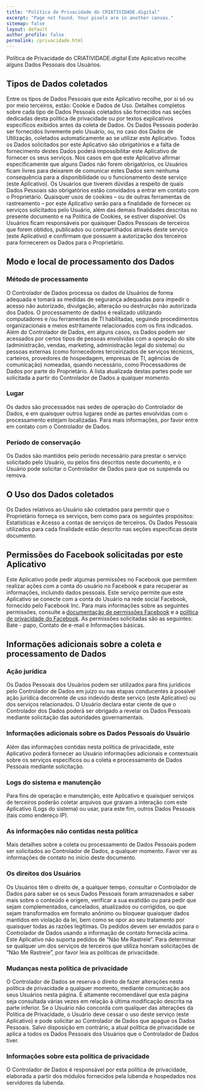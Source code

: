 ```yaml
---
title: "Política de Privacidade do CRIATIVIDADE.digital"
excerpt: "Page not found. Your pixels are in another canvas."
sitemap: false
layout: default
author_profile: false
permalink: /privacidade.html
---
```


Política de Privacidade do CRIATIVIDADE.digital
Este Aplicativo recolhe alguns Dados Pessoais dos Usuários.

## Tipos de Dados coletados
Entre os tipos de Dados Pessoais que este Aplicativo recolhe, por si só ou por meio terceiros, estão: Cookie e Dados de Uso.
Detalhes completos sobre cada tipo de Dados Pessoais coletados são fornecidos nas seções dedicadas desta política de privacidade ou por textos explicativos específicos exibidos antes da coleta de Dados.
Os Dados Pessoais poderão ser fornecidos livremente pelo Usuário, ou, no caso dos Dados de Utilização, coletados automaticamente ao se utilizar este Aplicativo.
Todos os Dados solicitados por este Aplicativo são obrigatórios e a falta de fornecimento destes Dados poderá impossibilitar este Aplicativo de fornecer os seus serviços. Nos casos em que este Aplicativo afirmar especificamente que alguns Dados não forem obrigatórios, os Usuários ficam livres para deixarem de comunicar estes Dados sem nenhuma consequência para a disponibilidade ou o funcionamento deste serviço (este Aplicativo).
Os Usuários que tiverem dúvidas a respeito de quais Dados Pessoais são obrigatórios estão convidados a entrar em contato com o Proprietário.
Quaisquer usos de cookies – ou de outras ferramentas de rastreamento – por este Aplicativo serão para a finalidade de fornecer os serviços solicitados pelo Usuário, além das demais finalidades descritas no presente documento e na Política de Cookies, se estiver disponível.
Os Usuários ficam responsáveis por quaisquer Dados Pessoais de terceiros que forem obtidos, publicados ou compartilhados através deste serviço (este Aplicativo) e confirmam que possuem a autorização dos terceiros para fornecerem os Dados para o Proprietário.

## Modo e local de processamento dos Dados
### Método de processamento
O Controlador de Dados processa os dados de Usuários de forma adequada e tomará as medidas de segurança adequadas para impedir o acesso não autorizado, divulgação, alteração ou destruição não autorizada dos Dados.
O processamento de dados é realizado utilizando computadores e /ou ferramentas de TI habilitadas, seguindo procedimentos organizacionais e meios estritamente relacionados com os fins indicados. Além do Controlador de Dados, em alguns casos, os Dados podem ser acessados por certos tipos de pessoas envolvidas com a operação do site (administração, vendas, marketing, administração legal do sistema) ou pessoas externas (como fornecedores terceirizados de serviços técnicos, carteiros, provedores de hospedagem, empresas de TI, agências de comunicação) nomeadas, quando necessário, como Processadores de Dados por parte do Proprietário. A lista atualizada destas partes pode ser solicitada a partir do Controlador de Dados a qualquer momento.
### Lugar
Os dados são processados nas sedes de operação do Controlador de Dados, e em quaisquer outros lugares onde as partes envolvidas com o processamento estejam localizadas. Para mais informações, por favor entre em contato com o Controlador de Dados.
### Período de conservação
Os Dados são mantidos pelo período necessário para prestar o serviço solicitado pelo Usuário, ou pelos fins descritos neste documento, e o Usuário pode solicitar o Controlador de Dados para que os suspenda ou remova.

## O Uso dos Dados coletados
Os Dados relativos ao Usuário são coletados para permitir que o Proprietário forneça os serviços, bem como para os seguintes propósitos: Estatísticas e Acesso a contas de serviços de terceiros.
Os Dados Pessoais utilizados para cada finalidade estão descrito nas seções específicas deste documento.

## Permissões do Facebook solicitadas por este Aplicativo
Este Aplicativo pode pedir algumas permissões no Facebook que permitem realizar ações com a conta do usuário no Facebook e para recuperar as informações, incluindo dados pessoais. Este serviço permite que este Aplicativo se conecte com a conta do Usuário na rede social Facebook, fornecido pelo Facebook Inc.
Para mais informações sobre as seguintes permissões, consulte a [documentação de permissões Facebook](https://developers.facebook.com/docs/authentication/permissions/) e a [política de privacidade do Facebook](https://www.facebook.com/about/privacy/).
As permissões solicitadas são as seguintes: Bate - papo, Contato de e-mail e Informações básicas.

## Informações adicionais sobre a coleta e processamento de Dados
### Ação jurídica
Os Dados Pessoais dos Usuários podem ser utilizados para fins jurídicos pelo Controlador de Dados em juízo ou nas etapas conducentes à possível ação jurídica decorrente de uso indevido deste serviço (este Aplicativo) ou dos serviços relacionados.
O Usuário declara estar ciente de que o Controlador dos Dados poderá ser obrigado a revelar os Dados Pessoais mediante solicitação das autoridades governamentais.
### Informações adicionais sobre os Dados Pessoais do Usuário
Além das informações contidas nesta política de privacidade, este Aplicativo poderá fornecer ao Usuário informações adicionais e contextuais sobre os serviços específicos ou a coleta e processamento de Dados Pessoais mediante solicitação.
### Logs do sistema e manutenção
Para fins de operação e manutenção, este Aplicativo e quaisquer serviços de terceiros poderão coletar arquivos que gravam a interação com este Aplicativo (Logs do sistema) ou usar, para este fim, outros Dados Pessoais (tais como endereço IP).
### As informações não contidas nesta política
Mais detalhes sobre a coleta ou processamento de Dados Pessoais podem ser solicitados ao Controlador de Dados, a qualquer momento. Favor ver as informações de contato no início deste documento.
### Os direitos dos Usuários
Os Usuários têm o direito de, a qualquer tempo, consultar o Controlador de Dados para saber se os seus Dados Pessoais foram armazenados e saber mais sobre o conteúdo e origem, verificar a sua exatidão ou para pedir que sejam complementados, cancelados, atualizados ou corrigidos, ou que sejam transformados em formato anônimo ou bloquear quaisquer dados mantidos em violação da lei, bem como se opor ao seu tratamento por quaisquer todas as razões legítimas. Os pedidos devem ser enviados para o Controlador de Dados usando a informação de contato fornecida acima.
Este Aplicativo não suporta pedidos de “Não Me Rastreie”.
Para determinar se qualquer um dos serviços de terceiros que utiliza honram solicitações de “Não Me Rastreie”, por favor leia as políticas de privacidade.
### Mudanças nesta política de privacidade
O Controlador de Dados se reserva o direito de fazer alterações nesta política de privacidade a qualquer momento, mediante comunicação aos seus Usuários nesta página. É altamente recomendável que esta página seja consultada várias vezes em relação à última modificação descrita na parte inferior. Se o Usuário não concorda com qualquer das alterações da Política de Privacidade, o Usuário deve cessar o uso deste serviço (este Aplicativo) e pode solicitar ao Controlador de Dados que apague os Dados Pessoais. Salvo disposição em contrário, a atual política de privacidade se aplica a todos os Dados Pessoais dos Usuários que o Controlador de Dados tiver.
### Informações sobre esta política de privacidade
O Controlador de Dados é responsável por esta política de privacidade, elaborada a partir dos módulos fornecidos pela Iubenda e hospedados nos servidores da Iubenda.